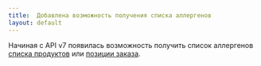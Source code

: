 ```yaml
---
title:  Добавлена возможность получения списка аллергенов
layout: default
---
```


Начиная с API v7 появилась возможность получить список аллергенов [списка продуктов](https://iiko.github.io/front.api.sdk/v7/html/M_Resto_Front_Api_IOperationService_GetAllergenGroupsByProductIds.htm) или [позиции заказа](https://iiko.github.io/front.api.sdk/v7/html/M_Resto_Front_Api_IOperationService_GetAllergenGroupsByOrderRootItem.htm).
